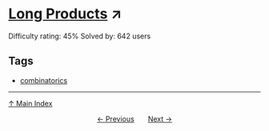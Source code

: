 # [Long Products](https://projecteuler.net/problem=452) ↗️

Difficulty rating: 45%
Solved by: 642 users
## Tags

- [combinatorics](../tags/combinatorics.md)



---

[↑ Main Index](../README.md)


<div align=center><a href='451.md'>← Previous</a> &nbsp;&nbsp; &nbsp;&nbsp;  <a href='453.md'>Next →</a></div>
